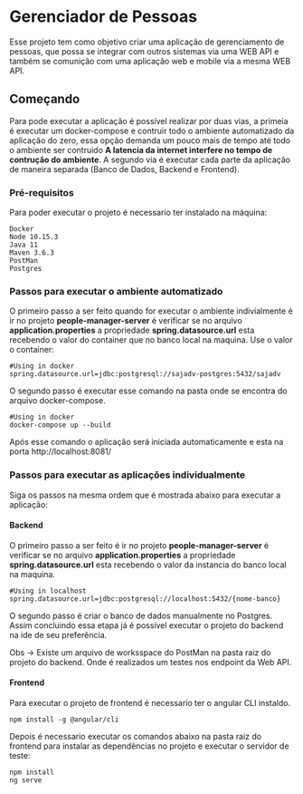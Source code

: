 # Gerenciador de Pessoas

Esse projeto tem como objetivo criar uma aplicação de gerenciamento de pessoas, que possa se integrar com outros sistemas via uma WEB API e também se comunição com uma aplicação web e mobile via a mesma WEB API.

## Começando

Para pode executar a aplicação é possível realizar por duas vias, a primeia é executar um docker-compose e contruir todo o ambiente automatizado da aplicação do zero, essa opção demanda um pouco mais de tempo até todo o ambiente ser contruido **A latencia da internet interfere no tempo de contrução do ambiente**. A segundo via é executar cada parte da aplicação de maneira separada (Banco de Dados, Backend e Frontend). 

### Pré-requisitos

Para poder executar o projeto é necessario ter instalado na máquina:

```
Docker
Node 10.15.3
Java 11
Maven 3.6.3
PostMan
Postgres
```

### Passos para executar o ambiente automatizado

O primeiro passo a ser feito quando for executar o ambiente indivialmente é ir no projeto **people-manager-server** é verificar se no arquivo **application.properties** a propriedade **spring.datasource.url** esta recebendo o valor do container que no banco local na maquina. Use o valor o container:

```
#Using in docker
spring.datasource.url=jdbc:postgresql://sajadv-postgres:5432/sajadv
```

O segundo passo é executar esse comando na pasta onde se encontra do arquivo docker-compose.

```
#Using in docker
docker-compose up --build  
```

Após esse comando o aplicação será iniciada automaticamente e esta na porta http://localhost:8081/ 


### Passos para executar as aplicações individualmente

Siga os passos na mesma ordem que é mostrada abaixo para executar a aplicação:

#### Backend
O primeiro passo a ser feito é ir no projeto **people-manager-server** é verificar se no arquivo **application.properties** a propriedade **spring.datasource.url** esta recebendo o valor da instancia do banco local na maquina.

```
#Using in localhost
spring.datasource.url=jdbc:postgresql://localhost:5432/{nome-banco}
```
O segundo passo é criar o banco de dados manualmente no Postgres. Assim concluindo essa etapa já é possível executar o projeto do backend na ide de seu preferência.

Obs -> Existe um arquivo de worksspace do PostMan na pasta raiz do projeto do backend. Onde é realizados um testes nos endpoint da Web API.

#### Frontend

Para executar o projeto de frontend é necessario ter o angular CLI instaldo.

```
npm install -g @angular/cli

```

Depois é necessario executar os comandos abaixo na pasta raiz do frontend para instalar as dependências no projeto e executar o servidor de teste:

```
npm install
ng serve
```
